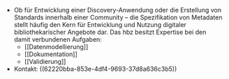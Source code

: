 - Ob für Entwicklung einer Discovery-Anwendung oder die Erstellung von Standards innerhalb einer Community – die Spezifikation von Metadaten stellt häufig den Kern für Entwicklung und Nutzung digitaler bibliothekarischer Angebote dar. Das hbz besitzt Expertise bei den damit verbundenen Aufgaben:
  * [[Datenmodellierung]]
  * [[Dokumentation]]
  * [[Validierung]]
- Kontakt: ((62220bba-853e-4df4-9693-37d8a636c3b5))
